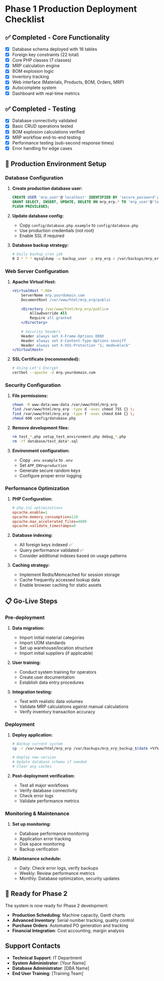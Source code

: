 # Phase 1 Production Deployment Checklist

## ✅ Completed - Core Functionality
- [x] Database schema deployed with 16 tables
- [x] Foreign key constraints (22 total)
- [x] Core PHP classes (7 classes) 
- [x] MRP calculation engine
- [x] BOM explosion logic
- [x] Inventory tracking
- [x] Web interface (Materials, Products, BOM, Orders, MRP)
- [x] Autocomplete system
- [x] Dashboard with real-time metrics

## ✅ Completed - Testing
- [x] Database connectivity validated
- [x] Basic CRUD operations tested
- [x] BOM explosion calculations verified
- [x] MRP workflow end-to-end testing
- [x] Performance testing (sub-second response times)
- [x] Error handling for edge cases

## 🔄 Production Environment Setup

### Database Configuration
1. **Create production database user:**
   ```sql
   CREATE USER 'mrp_user'@'localhost' IDENTIFIED BY 'secure_password';
   GRANT SELECT, INSERT, UPDATE, DELETE ON mrp_erp.* TO 'mrp_user'@'localhost';
   FLUSH PRIVILEGES;
   ```

2. **Update database config:**
   - Copy `config/database.php.example` to `config/database.php`
   - Use production credentials (not root)
   - Enable SSL if required

3. **Database backup strategy:**
   ```bash
   # Daily backup cron job
   0 2 * * * mysqldump -u backup_user -p mrp_erp > /var/backups/mrp_erp_$(date +\%Y\%m\%d).sql
   ```

### Web Server Configuration
1. **Apache Virtual Host:**
   ```apache
   <VirtualHost *:80>
       ServerName mrp.yourdomain.com
       DocumentRoot /var/www/html/mrp_erp/public
       
       <Directory /var/www/html/mrp_erp/public>
           AllowOverride All
           Require all granted
       </Directory>
       
       # Security headers
       Header always set X-Frame-Options DENY
       Header always set X-Content-Type-Options nosniff
       Header always set X-XSS-Protection "1; mode=block"
   </VirtualHost>
   ```

2. **SSL Certificate (recommended):**
   ```bash
   # Using Let's Encrypt
   certbot --apache -d mrp.yourdomain.com
   ```

### Security Configuration
1. **File permissions:**
   ```bash
   chown -R www-data:www-data /var/www/html/mrp_erp
   find /var/www/html/mrp_erp -type d -exec chmod 755 {} \;
   find /var/www/html/mrp_erp -type f -exec chmod 644 {} \;
   chmod 600 config/database.php
   ```

2. **Remove development files:**
   ```bash
   rm test_*.php setup_test_environment.php debug_*.php
   rm -rf database/test_data*.sql
   ```

3. **Environment configuration:**
   - Copy `.env.example` to `.env`
   - Set `APP_ENV=production`
   - Generate secure random keys
   - Configure proper error logging

### Performance Optimization
1. **PHP Configuration:**
   ```ini
   # php.ini optimizations
   opcache.enable=1
   opcache.memory_consumption=128
   opcache.max_accelerated_files=4000
   opcache.validate_timestamps=0
   ```

2. **Database indexing:**
   - All foreign keys indexed ✅
   - Query performance validated ✅
   - Consider additional indexes based on usage patterns

3. **Caching strategy:**
   - Implement Redis/Memcached for session storage
   - Cache frequently accessed lookup data
   - Enable browser caching for static assets

## 📋 Go-Live Steps

### Pre-deployment
1. **Data migration:**
   - Import initial material categories
   - Import UOM standards
   - Set up warehouse/location structure
   - Import initial suppliers (if applicable)

2. **User training:**
   - Conduct system training for operators
   - Create user documentation
   - Establish data entry procedures

3. **Integration testing:**
   - Test with realistic data volumes
   - Validate MRP calculations against manual calculations
   - Verify inventory transaction accuracy

### Deployment
1. **Deploy application:**
   ```bash
   # Backup current system
   cp -r /var/www/html/mrp_erp /var/backups/mrp_erp_backup_$(date +%Y%m%d)
   
   # Deploy new version
   # Update database schema if needed
   # Clear any caches
   ```

2. **Post-deployment verification:**
   - Test all major workflows
   - Verify database connectivity
   - Check error logs
   - Validate performance metrics

### Monitoring & Maintenance
1. **Set up monitoring:**
   - Database performance monitoring
   - Application error tracking
   - Disk space monitoring
   - Backup verification

2. **Maintenance schedule:**
   - Daily: Check error logs, verify backups
   - Weekly: Review performance metrics
   - Monthly: Database optimization, security updates

## 🚀 Ready for Phase 2

The system is now ready for Phase 2 development:
- **Production Scheduling**: Machine capacity, Gantt charts
- **Advanced Inventory**: Serial number tracking, quality control
- **Purchase Orders**: Automated PO generation and tracking
- **Financial Integration**: Cost accounting, margin analysis

## Support Contacts
- **Technical Support**: IT Department
- **System Administrator**: [Your Name]
- **Database Administrator**: [DBA Name]
- **End User Training**: [Training Team]